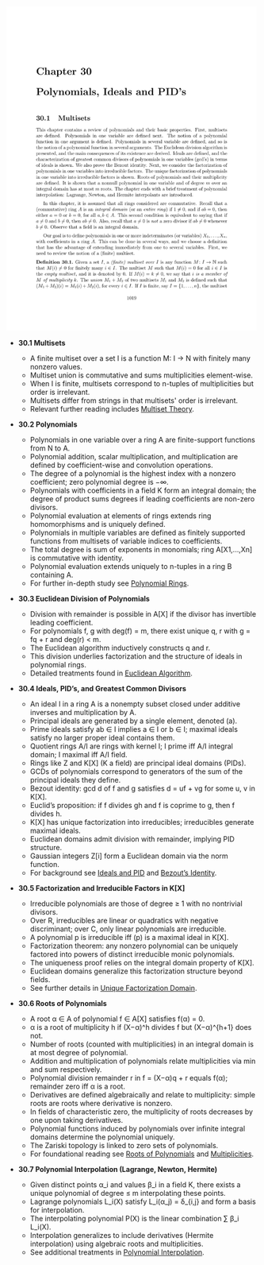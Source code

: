 ![ATD-ch30-polynomials-ideals-pids](ATD-ch30-polynomials-ideals-pids.best.png)

- **30.1 Multisets**
  - A finite multiset over a set I is a function M: I → N with finitely many nonzero values.
  - Multiset union is commutative and sums multiplicities element-wise.
  - When I is finite, multisets correspond to n-tuples of multiplicities but order is irrelevant.
  - Multisets differ from strings in that multisets' order is irrelevant.
  - Relevant further reading includes [Multiset Theory](https://en.wikipedia.org/wiki/Multiset).

- **30.2 Polynomials**
  - Polynomials in one variable over a ring A are finite-support functions from N to A.
  - Polynomial addition, scalar multiplication, and multiplication are defined by coefficient-wise and convolution operations.
  - The degree of a polynomial is the highest index with a nonzero coefficient; zero polynomial degree is −∞.
  - Polynomials with coefficients in a field K form an integral domain; the degree of product sums degrees if leading coefficients are non-zero divisors.
  - Polynomial evaluation at elements of rings extends ring homomorphisms and is uniquely defined.
  - Polynomials in multiple variables are defined as finitely supported functions from multisets of variable indices to coefficients.
  - The total degree is sum of exponents in monomials; ring A[X1,...,Xn] is commutative with identity.
  - Polynomial evaluation extends uniquely to n-tuples in a ring B containing A.
  - For further in-depth study see [Polynomial Rings](https://mathworld.wolfram.com/PolynomialRing.html).
  
- **30.3 Euclidean Division of Polynomials**
  - Division with remainder is possible in A[X] if the divisor has invertible leading coefficient.
  - For polynomials f, g with deg(f) = m, there exist unique q, r with g = fq + r and deg(r) < m.
  - The Euclidean algorithm inductively constructs q and r.
  - This division underlies factorization and the structure of ideals in polynomial rings.
  - Detailed treatments found in [Euclidean Algorithm](https://en.wikipedia.org/wiki/Euclidean_algorithm).

- **30.4 Ideals, PID’s, and Greatest Common Divisors**
  - An ideal I in a ring A is a nonempty subset closed under additive inverses and multiplication by A.
  - Principal ideals are generated by a single element, denoted (a).
  - Prime ideals satisfy ab ∈ I implies a ∈ I or b ∈ I; maximal ideals satisfy no larger proper ideal contains them.
  - Quotient rings A/I are rings with kernel I; I prime iff A/I integral domain; I maximal iff A/I field.
  - Rings like Z and K[X] (K a field) are principal ideal domains (PIDs).
  - GCDs of polynomials correspond to generators of the sum of the principal ideals they define.
  - Bezout identity: gcd d of f and g satisfies d = uf + vg for some u, v in K[X].
  - Euclid’s proposition: if f divides gh and f is coprime to g, then f divides h.
  - K[X] has unique factorization into irreducibles; irreducibles generate maximal ideals.
  - Euclidean domains admit division with remainder, implying PID structure.
  - Gaussian integers Z[i] form a Euclidean domain via the norm function.
  - For background see [Ideals and PID](https://mathworld.wolfram.com/PrincipalIdealDomain.html) and [Bezout’s Identity](https://en.wikipedia.org/wiki/B%C3%A9zout%27s_identity).

- **30.5 Factorization and Irreducible Factors in K[X]**
  - Irreducible polynomials are those of degree ≥ 1 with no nontrivial divisors.
  - Over R, irreducibles are linear or quadratics with negative discriminant; over C, only linear polynomials are irreducible.
  - A polynomial p is irreducible iff (p) is a maximal ideal in K[X].
  - Factorization theorem: any nonzero polynomial can be uniquely factored into powers of distinct irreducible monic polynomials.
  - The uniqueness proof relies on the integral domain property of K[X].
  - Euclidean domains generalize this factorization structure beyond fields.
  - See further details in [Unique Factorization Domain](https://en.wikipedia.org/wiki/Unique_factorization_domain).

- **30.6 Roots of Polynomials**
  - A root α ∈ A of polynomial f ∈ A[X] satisfies f(α) = 0.
  - α is a root of multiplicity h if (X−α)^h divides f but (X−α)^{h+1} does not.
  - Number of roots (counted with multiplicities) in an integral domain is at most degree of polynomial.
  - Addition and multiplication of polynomials relate multiplicities via min and sum respectively.
  - Polynomial division remainder r in f = (X−α)q + r equals f(α); remainder zero iff α is a root.
  - Derivatives are defined algebraically and relate to multiplicity: simple roots are roots where derivative is nonzero.
  - In fields of characteristic zero, the multiplicity of roots decreases by one upon taking derivatives.
  - Polynomial functions induced by polynomials over infinite integral domains determine the polynomial uniquely.
  - The Zariski topology is linked to zero sets of polynomials.
  - For foundational reading see [Roots of Polynomials](https://mathworld.wolfram.com/Root.html) and [Multiplicities](https://mathworld.wolfram.com/Multiplicity.html).

- **30.7 Polynomial Interpolation (Lagrange, Newton, Hermite)**
  - Given distinct points α_i and values β_i in a field K, there exists a unique polynomial of degree ≤ m interpolating these points.
  - Lagrange polynomials L_i(X) satisfy L_i(α_j) = δ_{i,j} and form a basis for interpolation.
  - The interpolating polynomial P(X) is the linear combination ∑ β_i L_i(X).
  - Interpolation generalizes to include derivatives (Hermite interpolation) using algebraic roots and multiplicities.
  - See additional treatments in [Polynomial Interpolation](https://en.wikipedia.org/wiki/Polynomial_interpolation).
